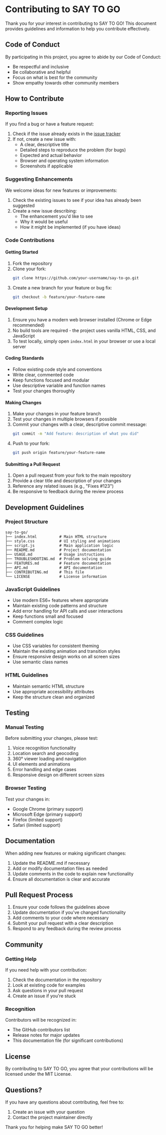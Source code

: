 # Contributing to SAY TO GO

Thank you for your interest in contributing to SAY TO GO! This document provides guidelines and information to help you contribute effectively.

## Code of Conduct

By participating in this project, you agree to abide by our Code of Conduct:
- Be respectful and inclusive
- Be collaborative and helpful
- Focus on what is best for the community
- Show empathy towards other community members

## How to Contribute

### Reporting Issues

If you find a bug or have a feature request:

1. Check if the issue already exists in the [issue tracker](https://github.com/maxxNcode/say-to-go/issues)
2. If not, create a new issue with:
   - A clear, descriptive title
   - Detailed steps to reproduce the problem (for bugs)
   - Expected and actual behavior
   - Browser and operating system information
   - Screenshots if applicable

### Suggesting Enhancements

We welcome ideas for new features or improvements:

1. Check the existing issues to see if your idea has already been suggested
2. Create a new issue describing:
   - The enhancement you'd like to see
   - Why it would be useful
   - How it might be implemented (if you have ideas)

### Code Contributions

#### Getting Started

1. Fork the repository
2. Clone your fork:
   ```bash
   git clone https://github.com/your-username/say-to-go.git
   ```
3. Create a new branch for your feature or bug fix:
   ```bash
   git checkout -b feature/your-feature-name
   ```

#### Development Setup

1. Ensure you have a modern web browser installed (Chrome or Edge recommended)
2. No build tools are required - the project uses vanilla HTML, CSS, and JavaScript
3. To test locally, simply open `index.html` in your browser or use a local server

#### Coding Standards

- Follow existing code style and conventions
- Write clear, commented code
- Keep functions focused and modular
- Use descriptive variable and function names
- Test your changes thoroughly

#### Making Changes

1. Make your changes in your feature branch
2. Test your changes in multiple browsers if possible
3. Commit your changes with a clear, descriptive commit message:
   ```bash
   git commit -m "Add feature: description of what you did"
   ```
4. Push to your fork:
   ```bash
   git push origin feature/your-feature-name
   ```

#### Submitting a Pull Request

1. Open a pull request from your fork to the main repository
2. Provide a clear title and description of your changes
3. Reference any related issues (e.g., "Fixes #123")
4. Be responsive to feedback during the review process

## Development Guidelines

### Project Structure

```
say-to-go/
├── index.html          # Main HTML structure
├── style.css           # UI styling and animations
├── script.js           # Main application logic
├── README.md           # Project documentation
├── USAGE.md            # Usage instructions
├── TROUBLESHOOTING.md  # Problem solving guide
├── FEATURES.md         # Feature documentation
├── API.md              # API documentation
├── CONTRIBUTING.md     # This file
└── LICENSE             # License information
```

### JavaScript Guidelines

- Use modern ES6+ features where appropriate
- Maintain existing code patterns and structure
- Add error handling for API calls and user interactions
- Keep functions small and focused
- Comment complex logic

### CSS Guidelines

- Use CSS variables for consistent theming
- Maintain the existing animation and transition styles
- Ensure responsive design works on all screen sizes
- Use semantic class names

### HTML Guidelines

- Maintain semantic HTML structure
- Use appropriate accessibility attributes
- Keep the structure clean and organized

## Testing

### Manual Testing

Before submitting your changes, please test:

1. Voice recognition functionality
2. Location search and geocoding
3. 360° viewer loading and navigation
4. UI elements and animations
5. Error handling and edge cases
6. Responsive design on different screen sizes

### Browser Testing

Test your changes in:
- Google Chrome (primary support)
- Microsoft Edge (primary support)
- Firefox (limited support)
- Safari (limited support)

## Documentation

When adding new features or making significant changes:

1. Update the README.md if necessary
2. Add or modify documentation files as needed
3. Update comments in the code to explain new functionality
4. Ensure all documentation is clear and accurate

## Pull Request Process

1. Ensure your code follows the guidelines above
2. Update documentation if you've changed functionality
3. Add comments to your code where necessary
4. Submit your pull request with a clear description
5. Respond to any feedback during the review process

## Community

### Getting Help

If you need help with your contribution:

1. Check the documentation in the repository
2. Look at existing code for examples
3. Ask questions in your pull request
4. Create an issue if you're stuck

### Recognition

Contributors will be recognized in:
- The GitHub contributors list
- Release notes for major updates
- This documentation file (for significant contributions)

## License

By contributing to SAY TO GO, you agree that your contributions will be licensed under the MIT License.

## Questions?

If you have any questions about contributing, feel free to:
1. Create an issue with your question
2. Contact the project maintainer directly

Thank you for helping make SAY TO GO better!